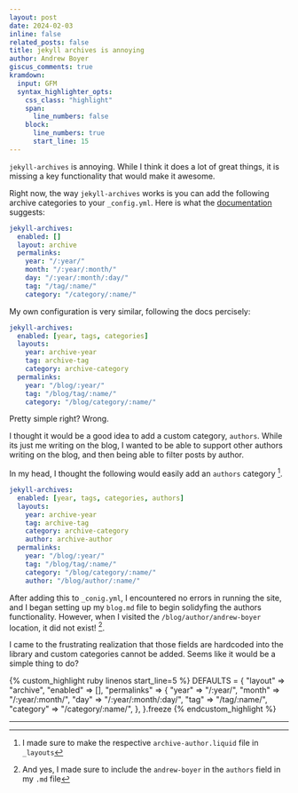 ```yaml
---
layout: post
date: 2024-02-03
inline: false
related_posts: false
title: jekyll archives is annoying
author: Andrew Boyer
giscus_comments: true
kramdown:
  input: GFM
  syntax_highlighter_opts:
    css_class: "highlight"
    span:
      line_numbers: false
    block:
      line_numbers: true
      start_line: 15
---
```


`jekyll-archives` is annoying. While I think it does a lot of great things, it is missing a key functionality that would make it awesome.

Right now, the way `jekyll-archives` works is you can add the following archive categories to your `_config.yml`. Here is what the [documentation](https://github.com/jekyll/jekyll-archives/blob/master/docs/configuration.md) suggests:

```yml
jekyll-archives:
  enabled: []
  layout: archive
  permalinks:
    year: "/:year/"
    month: "/:year/:month/"
    day: "/:year/:month/:day/"
    tag: "/tag/:name/"
    category: "/category/:name/"
```

My own configuration is very similar, following the docs percisely:

```yml
jekyll-archives:
  enabled: [year, tags, categories]
  layouts:
    year: archive-year
    tag: archive-tag
    category: archive-category
  permalinks:
    year: "/blog/:year/"
    tag: "/blog/tag/:name/"
    category: "/blog/category/:name/"
```

Pretty simple right? Wrong.

I thought it would be a good idea to add a custom category, `authors`. While its just me writing on the blog, I wanted to be able to support other authors writing on the blog, and then being able to filter posts by author.

In my head, I thought the following would easily add an `authors` category [^1].

```yml
jekyll-archives:
  enabled: [year, tags, categories, authors]
  layouts:
    year: archive-year
    tag: archive-tag
    category: archive-category
    author: archive-author
  permalinks:
    year: "/blog/:year/"
    tag: "/blog/tag/:name/"
    category: "/blog/category/:name/"
    author: "/blog/author/:name/"
```

After adding this to `_conig.yml`, I encountered no errors in running the site, and I began setting up my `blog.md` file to begin solidyfing the authors functionality. However, when I visited the `/blog/author/andrew-boyer` location, it did not exist! [^2].

I came to the frustrating realization that those fields are hardcoded into the library and custom categories cannot be added. Seems like it would be a simple thing to do?

{% custom_highlight ruby linenos start_line=5 %}
DEFAULTS = {
  "layout"     => "archive",
  "enabled"    => [],
  "permalinks" => {
    "year"     => "/:year/",
    "month"    => "/:year/:month/",
    "day"      => "/:year/:month/:day/",
    "tag"      => "/tag/:name/",
    "category" => "/category/:name/",
  },
}.freeze
{% endcustom_highlight %}

<hr>

[^1]: I made sure to make the respective `archive-author.liquid` file in `_layouts`
[^2]: And yes, I made sure to include the `andrew-boyer` in the `authors` field in my `.md` file